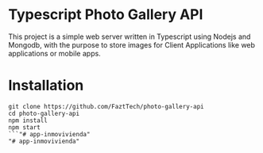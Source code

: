 # Typescript Photo Gallery API
This project is a simple web server written in Typescript using Nodejs and Mongodb, with the purpose to store images for Client Applications like web applications or mobile apps.

# Installation
```
git clone https://github.com/FaztTech/photo-gallery-api
cd photo-gallery-api
npm install
npm start
```"# app-inmovivienda" 
"# app-inmovivienda" 
